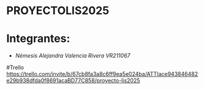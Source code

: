 # PROYECTOLIS2025
# Integrantes:
- *Némesis Alejandra Valencia Rivera VR211067*


#Trello
https://trello.com/invite/b/67cb8fa3a8c6ff9ea5e024ba/ATTIace943846482e29b938dfda0f8691acaBD77C858/proyecto-lis2025
